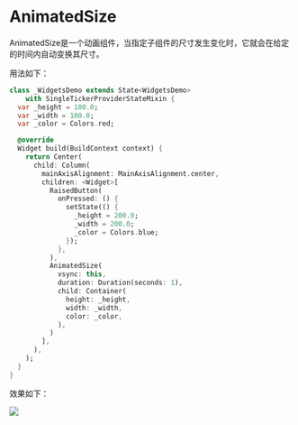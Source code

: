 # AnimatedSize

AnimatedSize是一个动画组件，当指定子组件的尺寸发生变化时，它就会在给定的时间内自动变换其尺寸。

用法如下：

```dart
class _WidgetsDemo extends State<WidgetsDemo>
    with SingleTickerProviderStateMixin {
  var _height = 100.0;
  var _width = 100.0;
  var _color = Colors.red;

  @override
  Widget build(BuildContext context) {
    return Center(
      child: Column(
        mainAxisAlignment: MainAxisAlignment.center,
        children: <Widget>[
          RaisedButton(
            onPressed: () {
              setState(() {
                _height = 200.0;
                _width = 200.0;
                _color = Colors.blue;
              });
            },
          ),
          AnimatedSize(
            vsync: this,
            duration: Duration(seconds: 1),
            child: Container(
              height: _height,
              width: _width,
              color: _color,
            ),
          )
        ],
      ),
    );
  }
}
```

效果如下：

![](http://img.laomengit.com/AnimatedSize_1.gif)

